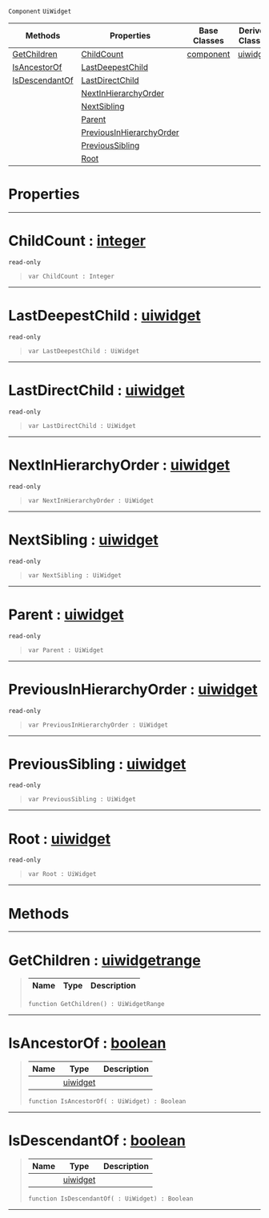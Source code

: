  `Component` `UiWidget`



|Methods|Properties|Base Classes|Derived Classes|
|---|---|---|---|
|[ GetChildren](uiwidgetcomponenthierarchy.md#getchildren-zilch-engine)|[ ChildCount](uiwidgetcomponenthierarchy.md#childcount-zilch-engine-d)|[component](component.md)|[uiwidget](uiwidget.md)|
|[ IsAncestorOf](uiwidgetcomponenthierarchy.md#isancestorof-zilch-engine)|[ LastDeepestChild](uiwidgetcomponenthierarchy.md#lastdeepestchild-zilch-en)| | |
|[ IsDescendantOf](uiwidgetcomponenthierarchy.md#isdescendantof-zilch-engi)|[ LastDirectChild](uiwidgetcomponenthierarchy.md#lastdirectchild-zilch-eng)| | |
| |[ NextInHierarchyOrder](uiwidgetcomponenthierarchy.md#nextinhierarchyorder-zer)| | |
| |[ NextSibling](uiwidgetcomponenthierarchy.md#nextsibling-zilch-engine)| | |
| |[ Parent](uiwidgetcomponenthierarchy.md#parent-zilch-engine-docum)| | |
| |[ PreviousInHierarchyOrder](uiwidgetcomponenthierarchy.md#previousinhierarchyorder)| | |
| |[ PreviousSibling](uiwidgetcomponenthierarchy.md#previoussibling-zilch-eng)| | |
| |[ Root](uiwidgetcomponenthierarchy.md#root-zilch-engine-documen)| | |


 #  Properties


---  
 #  ChildCount : [integer](../nada_base_types/integer.md)

 `read-only`

> 
> ``` lang=cpp, name=Nada
> var ChildCount : Integer


---  
 #  LastDeepestChild : [uiwidget](uiwidget.md)

 `read-only`

> 
> ``` lang=cpp, name=Nada
> var LastDeepestChild : UiWidget


---  
 #  LastDirectChild : [uiwidget](uiwidget.md)

 `read-only`

> 
> ``` lang=cpp, name=Nada
> var LastDirectChild : UiWidget


---  
 #  NextInHierarchyOrder : [uiwidget](uiwidget.md)

 `read-only`

> 
> ``` lang=cpp, name=Nada
> var NextInHierarchyOrder : UiWidget


---  
 #  NextSibling : [uiwidget](uiwidget.md)

 `read-only`

> 
> ``` lang=cpp, name=Nada
> var NextSibling : UiWidget


---  
 #  Parent : [uiwidget](uiwidget.md)

 `read-only`

> 
> ``` lang=cpp, name=Nada
> var Parent : UiWidget


---  
 #  PreviousInHierarchyOrder : [uiwidget](uiwidget.md)

 `read-only`

> 
> ``` lang=cpp, name=Nada
> var PreviousInHierarchyOrder : UiWidget


---  
 #  PreviousSibling : [uiwidget](uiwidget.md)

 `read-only`

> 
> ``` lang=cpp, name=Nada
> var PreviousSibling : UiWidget


---  
 #  Root : [uiwidget](uiwidget.md)

 `read-only`

> 
> ``` lang=cpp, name=Nada
> var Root : UiWidget


---  
 #  Methods


---  
 #  GetChildren : [uiwidgetrange](uiwidgetrange.md)

> 
> |Name|Type|Description|
> |---|---|---|
> ``` lang=cpp, name=Nada
> function GetChildren() : UiWidgetRange
> ``` 


---  
 #  IsAncestorOf : [boolean](../nada_base_types/boolean.md)

> 
> |Name|Type|Description|
> |---|---|---|
> ||[uiwidget](uiwidget.md)| |
> ``` lang=cpp, name=Nada
> function IsAncestorOf( : UiWidget) : Boolean
> ``` 


---  
 #  IsDescendantOf : [boolean](../nada_base_types/boolean.md)

> 
> |Name|Type|Description|
> |---|---|---|
> ||[uiwidget](uiwidget.md)| |
> ``` lang=cpp, name=Nada
> function IsDescendantOf( : UiWidget) : Boolean
> ``` 


---  
 

 